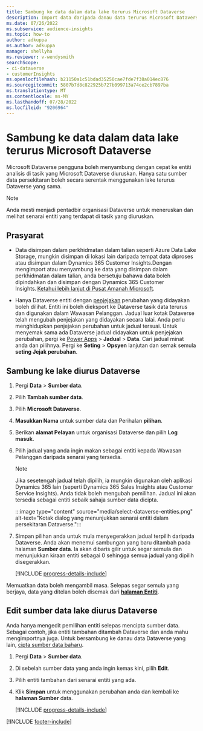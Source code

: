 ```yaml
---
title: Sambung ke data dalam data lake terurus Microsoft Dataverse
description: Import data daripada danau data terurus Microsoft Dataverse.
ms.date: 07/26/2022
ms.subservice: audience-insights
ms.topic: how-to
author: adkuppa
ms.author: adkuppa
manager: shellyha
ms.reviewer: v-wendysmith
searchScope:
- ci-dataverse
- customerInsights
ms.openlocfilehash: b21150a1c51bdad35250cae7fde7f38a014ec876
ms.sourcegitcommit: 5807b7d8c822925b727b099713a74ce2cb7897ba
ms.translationtype: MT
ms.contentlocale: ms-MY
ms.lasthandoff: 07/28/2022
ms.locfileid: "9206964"
---
```

# <a name="connect-to-data-in-a-microsoft-dataverse-managed-data-lake"></a>Sambung ke data dalam data lake terurus Microsoft Dataverse

Microsoft Dataverse pengguna boleh menyambung dengan cepat ke entiti analisis di tasik yang Microsoft Dataverse diuruskan. Hanya satu sumber data persekitaran boleh secara serentak menggunakan lake terurus Dataverse yang sama.

> [!NOTE]
> Anda mesti menjadi pentadbir organisasi Dataverse untuk meneruskan dan melihat senarai entiti yang terdapat di tasik yang diuruskan.

## <a name="prerequisites"></a>Prasyarat

- Data disimpan dalam perkhidmatan dalam talian seperti Azure Data Lake Storage, mungkin disimpan di lokasi lain daripada tempat data diproses atau disimpan dalam Dynamics 365 Customer Insights.Dengan mengimport atau menyambung ke data yang disimpan dalam perkhidmatan dalam talian, anda bersetuju bahawa data boleh dipindahkan dan disimpan dengan Dynamics 365 Customer Insights. [Ketahui lebih lanjut di Pusat Amanah Microsoft](https://www.microsoft.com/trust-center).

- Hanya Dataverse entiti dengan [penjejakan](/power-platform/admin/enable-change-tracking-control-data-synchronization) perubahan yang didayakan boleh dilihat. Entiti ini boleh dieksport ke Dataverse tasik data terurus dan digunakan dalam Wawasan Pelanggan. Jadual luar kotak Dataverse telah mengubah penjejakan yang didayakan secara lalai. Anda perlu menghidupkan penjejakan perubahan untuk jadual tersuai. Untuk menyemak sama ada Dataverse jadual didayakan untuk penjejakan perubahan, pergi ke [Power Apps](https://make.powerapps.com) > **Jadual** > **Data**. Cari jadual minat anda dan pilihnya. Pergi ke **Seting** > **Opsyen** lanjutan dan semak semula **seting Jejak perubahan**.

## <a name="connect-to-a-dataverse-managed-lake"></a>Sambung ke lake diurus Dataverse

1. Pergi **Data** > **Sumber data**.

1. Pilih **Tambah sumber data**.

1. Pilih **Microsoft Dataverse**.

1. **Masukkan Nama** untuk sumber data dan Perihalan **pilihan**.

1. Berikan **alamat Pelayan** untuk organisasi Dataverse dan pilih **Log masuk**.

1. Pilih jadual yang anda ingin makan sebagai entiti kepada Wawasan Pelanggan daripada senarai yang tersedia.

   > [!NOTE]
   > Jika sesetengah jadual telah dipilih, ia mungkin digunakan oleh aplikasi Dynamics 365 lain (seperti Dynamics 365 Sales Insights atau Customer Service Insights). Anda tidak boleh mengubah pemilihan. Jadual ini akan tersedia sebagai entiti sebaik sahaja sumber data dicipta.

    :::image type="content" source="media/select-dataverse-entities.png" alt-text="Kotak dialog yang menunjukkan senarai entiti dalam persekitaran Dataverse.":::

1. Simpan pilihan anda untuk mula menyegerakkan jadual terpilih daripada Dataverse. Anda akan menemui sambungan yang baru ditambah pada halaman **Sumber data**. Ia akan dibaris gilir untuk segar semula dan menunjukkan kiraan entiti sebagai 0 sehingga semua jadual yang dipilih disegerakkan.

   [!INCLUDE [progress-details-include](includes/progress-details-pane.md)]

Memuatkan data boleh mengambil masa. Selepas segar semula yang berjaya, data yang ditelan boleh disemak dari [**halaman Entiti**](entities.md).

## <a name="edit-a-dataverse-managed-lake-data-source"></a>Edit sumber data lake diurus Dataverse

Anda hanya mengedit pemilihan entiti selepas mencipta sumber data. Sebagai contoh, jika entiti tambahan ditambah Dataverse dan anda mahu mengimportnya juga.
Untuk bersambung ke danau data Dataverse yang lain, [cipta sumber data baharu](#connect-to-a-dataverse-managed-lake).

1. Pergi **Data** > **Sumber data**.

1. Di sebelah sumber data yang anda ingin kemas kini, pilih **Edit**.

1. Pilih entiti tambahan dari senarai entiti yang ada.

1. Klik **Simpan** untuk menggunakan perubahan anda dan kembali ke **halaman Sumber** data.

   [!INCLUDE [progress-details-include](includes/progress-details-pane.md)]

[!INCLUDE [footer-include](includes/footer-banner.md)]
